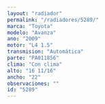 ```yaml
---
layout: "radiador"
permalink: "/radiadores/5289/"
marca: "Toyota"
modelo: "Avanza"
ano: "2009"
motor: "L4 1.5"
transmision: "Automática"
parte: "PA011856"
clima: "Con clima"
alto: "16 11/16"
ancho: "22"
observaciones: ""
id: "5289"
---
```


